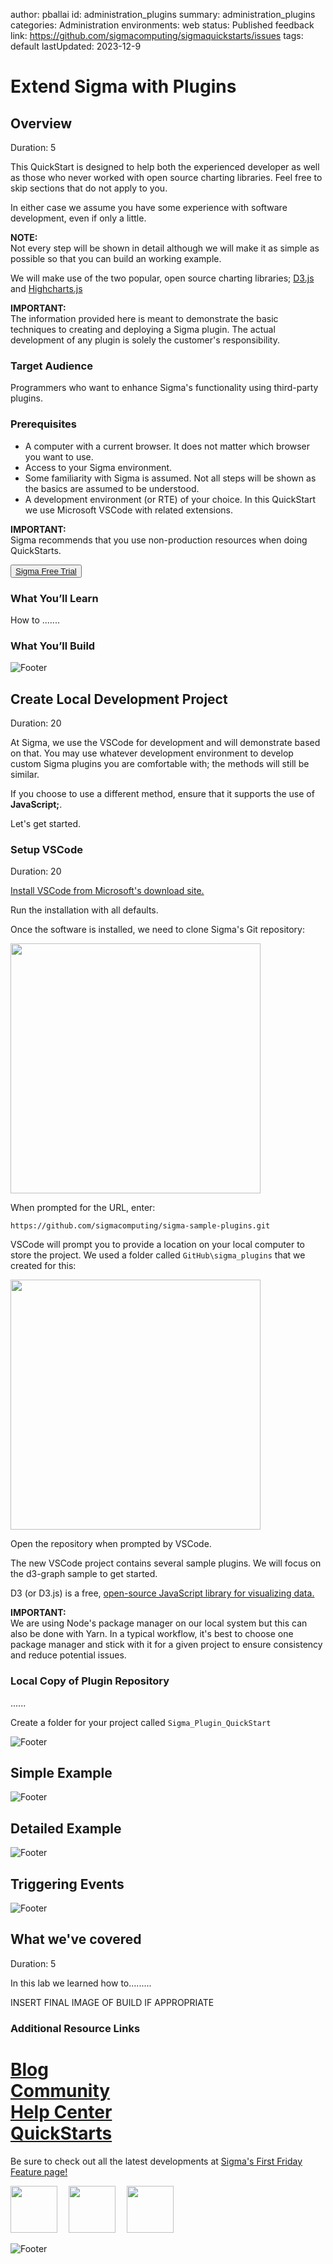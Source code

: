 author: pballai
id: administration_plugins
summary: administration_plugins
categories: Administration
environments: web
status: Published
feedback link: https://github.com/sigmacomputing/sigmaquickstarts/issues
tags: default
lastUpdated: 2023-12-9

# Extend Sigma with Plugins

## Overview 
Duration: 5 

This QuickStart is designed to help both the experienced developer as well as those who never worked with open source charting libraries. Feel free to skip sections that do not apply to you.

In either case we assume you have some experience with software development, even if only a little. 

<aside class="negative">
<strong>NOTE:</strong><br> Not every step will be shown in detail although we will make it as simple as possible so that you can build an working example.
</aside>

We will make use of the two popular, open source charting libraries; [D3.js](https://d3js.org/) and [Highcharts.js](https://www.highcharts.com/)

<aside class="positive">
<strong>IMPORTANT:</strong><br> The information provided here is meant to demonstrate the basic techniques to creating and deploying a Sigma plugin. The actual development of any plugin is solely the customer's responsibility.
</aside>


### Target Audience
Programmers who want to enhance Sigma's functionality using third-party plugins.

### Prerequisites

<ul>
  <li>A computer with a current browser. It does not matter which browser you want to use.</li>
  <li>Access to your Sigma environment.</li>
  <li>Some familiarity with Sigma is assumed. Not all steps will be shown as the basics are assumed to be understood.</li>
  <li>A development environment (or RTE) of your choice. In this QuickStart we use Microsoft VSCode with related extensions.</li>
</ul>

<aside class="postive">
<strong>IMPORTANT:</strong><br> Sigma recommends that you use non-production resources when doing QuickStarts.
</aside>

<button>[Sigma Free Trial](https://www.sigmacomputing.com/free-trial/)</button>
  
### What You’ll Learn
How to .......

### What You’ll Build


![Footer](assets/sigma_footer.png)
<!-- NOTE: SIGMA LOGO REQUIRED AT END OF EACH ## SECTION -->
<!-- END OF OVERVIEW -->

## Create Local Development Project
Duration: 20

At Sigma, we use the VSCode for development and will demonstrate based on that. You may use whatever development environment to develop custom Sigma plugins you are comfortable with; the methods will still be similar. 

If you choose to use a different method, ensure that it supports the use of **JavaScript;**.

Let's get started.

### **Setup VSCode**
Duration: 20

[Install VSCode from Microsoft's download site.](https://code.visualstudio.com/download)

Run the installation with all defaults.

Once the software is installed, we need to clone Sigma's Git repository:

<img src="assets/plugin1.png" width="400"/>

When prompted for the URL, enter:
```code
https://github.com/sigmacomputing/sigma-sample-plugins.git
```

VSCode will prompt you to provide a location on your local computer to store the project. We used a folder called `GitHub\sigma_plugins` that we created for this:

<img src="assets/plugin6.png" width="400"/>

Open the repository when prompted by VSCode.

The new VSCode project contains several sample plugins. We will focus on the d3-graph sample to get started.

D3 (or D3.js) is a free, [open-source JavaScript library for visualizing data.](https://d3js.org/)

<aside class="positive">
<strong>IMPORTANT:</strong><br> We are using Node's package manager on our local system but this can also be done with Yarn. In a typical workflow, it's best to choose one package manager and stick with it for a given project to ensure consistency and reduce potential issues.
</aside>

### Local Copy of Plugin Repository

......

Create a folder for your project called `Sigma_Plugin_QuickStart`


![Footer](assets/sigma_footer.png)

## Simple Example


![Footer](assets/sigma_footer.png)
<!-- END OF SECTION-->

## Detailed Example

![Footer](assets/sigma_footer.png)
<!-- END OF SECTION-->

## Triggering Events

![Footer](assets/sigma_footer.png)
<!-- END OF SECTION-->

## What we've covered
Duration: 5

In this lab we learned how to.........

INSERT FINAL IMAGE OF BUILD IF APPROPRIATE

### Additional Resource Links
[Blog](https://www.sigmacomputing.com/blog/)<br>
[Community](https://community.sigmacomputing.com/)<br>
[Help Center](https://help.sigmacomputing.com/hc/en-us)<br>
[QuickStarts](https://quickstarts.sigmacomputing.com/)<br>
=======
Be sure to check out all the latest developments at [Sigma's First Friday Feature page!](https://quickstarts.sigmacomputing.com/firstfridayfeatures/)
<br>

[<img src="./assets/twitter.png" width="75"/>](https://twitter.com/sigmacomputing)&emsp;
[<img src="./assets/linkedin.png" width="75"/>](https://www.linkedin.com/company/sigmacomputing)&emsp;
[<img src="./assets/facebook.png" width="75"/>](https://www.facebook.com/sigmacomputing)

![Footer](assets/sigma_footer.png)
<!-- END OF WHAT WE COVERED -->
<!-- END OF QUICKSTART -->